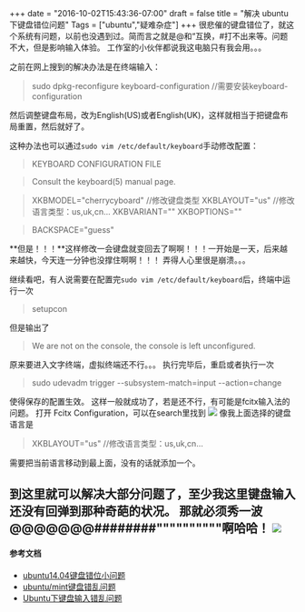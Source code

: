 +++
date = "2016-10-02T15:43:36-07:00"
draft = false
title = "解决 ubuntu 下键盘错位问题"
Tags = ["ubuntu","疑难杂症"]
+++
很悲催的键盘错位了，就这个系统有问题，以前也没遇到过。简而言之就是@和“互换，#打不出来等。问题不大，但是影响输入体验。
工作室的小伙伴都说我这电脑只有我会用。。。

之前在网上搜到的解决办法是在终端输入：
>sudo dpkg-reconfigure keyboard-configuration
//需要安装keyboard-configuration

然后调整键盘布局，改为English(US)或者English(UK)，这样就相当于把键盘布局重置，然后就好了。

这种办法也可以通过`sudo vim /etc/default/keyboard`手动修改配置：
> KEYBOARD CONFIGURATION FILE

> Consult the keyboard(5) manual page.

> XKBMODEL="cherrycyboard" //修改键盘类型
XKBLAYOUT="us" //修改语言类型：us,uk,cn...
XKBVARIANT=""
XKBOPTIONS=""

> BACKSPACE="guess"

**但是！！！**这样修改一会键盘就变回去了啊啊！！！一开始是一天，后来越来越快，今天连一分钟也没撑住啊啊！！！
弄得人心里很是崩溃。。。

继续看吧，有人说需要在配置完`sudo vim /etc/default/keyboard`后，终端中运行一次
>setupcon

但是输出了

>We are not on the console, the console is left unconfigured.

原来要进入文字终端，虚拟终端还不行。。。
执行完毕后，重启或者执行一次
>sudo udevadm trigger --subsystem-match=input --action=change

使得保存的配置生效。
这样一般就成功了，若是还不行，有可能是fcitx输入法的问题。
打开 Fcitx Configuration，可以在search里找到
![ ](https://c1.staticflickr.com/4/3766/33457473611_5ab96b6472_b.jpg)
像我上面选择的键盘语言是
>XKBLAYOUT="us" //修改语言类型：us,uk,cn...

需要把当前语言移动到最上面，没有的话就添加一个。

到这里就可以解决大部分问题了，至少我这里键盘输入还没有回弹到那种奇葩的状况。
那就必须秀一波@@@@@@@########""""""""""啊哈哈！
![ ](https://c1.staticflickr.com/4/3666/33457496511_69a2c3bdae_z.jpg)
---
#### 参考文档
 - [ubuntu14.04键盘错位小问题](http://www.linuxdiyf.com/linux/16832.html) 
 - [ubuntu/mint键盘错乱问题](http://www.linuxdiyf.com/linux/17450.html)
 - [Ubuntu下键盘输入错乱问题](http://blog.csdn.net/cc7756789w/article/details/50661992)  

